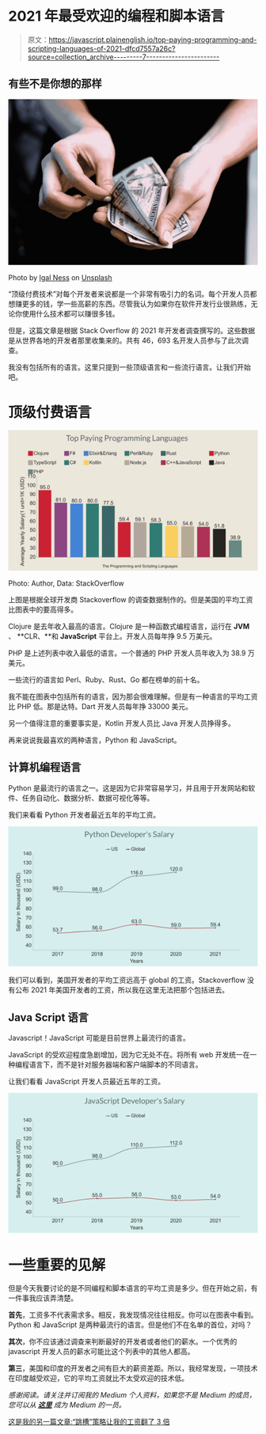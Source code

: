 # 2021 年最受欢迎的编程和脚本语言

> 原文：<https://javascript.plainenglish.io/top-paying-programming-and-scripting-languages-of-2021-dfcd7557a26c?source=collection_archive---------7----------------------->

## 有些不是你想的那样

![](img/943c36c39eda2ab39c5026ad6f93665e.png)

Photo by [Igal Ness](https://unsplash.com/@igalness?utm_source=medium&utm_medium=referral) on [Unsplash](https://unsplash.com?utm_source=medium&utm_medium=referral)

“顶级付费技术”对每个开发者来说都是一个非常有吸引力的名词。每个开发人员都想赚更多的钱，学一些高薪的东西。尽管我认为如果你在软件开发行业很熟练，无论你使用什么技术都可以赚很多钱。

但是，这篇文章是根据 Stack Overflow 的 2021 年开发者调查撰写的。这些数据是从世界各地的开发者那里收集来的。共有 46，693 名开发人员参与了此次调查。

我没有包括所有的语言。这里只提到一些顶级语言和一些流行语言。让我们开始吧。

# 顶级付费语言

![](img/7337704893b7c0bab2cae6ef2646d4a5.png)

Photo: Author, Data: StackOverflow

上图是根据全球开发商 Stackoverflow 的调查数据制作的。但是美国的平均工资比图表中的要高得多。

Clojure 是去年收入最高的语言。Clojure 是一种函数式编程语言，运行在 **JVM** 、 **CLR、**和 **JavaScript** 平台上。开发人员每年挣 9.5 万美元。

PHP 是上述列表中收入最低的语言。一个普通的 PHP 开发人员年收入为 38.9 万美元。

一些流行的语言如 Perl、Ruby、Rust、Go 都在榜单的前十名。

我不能在图表中包括所有的语言，因为那会很难理解。但是有一种语言的平均工资比 PHP 低。那是达特。Dart 开发人员每年挣 33000 美元。

另一个值得注意的重要事实是，Kotlin 开发人员比 Java 开发人员挣得多。

再来说说我最喜欢的两种语言，Python 和 JavaScript。

## 计算机编程语言

Python 是最流行的语言之一。这是因为它非常容易学习，并且用于开发网站和软件、任务自动化、数据分析、数据可视化等等。

我们来看看 Python 开发者最近五年的平均工资。

![](img/74b6f7af6b672d116128f448de492e0f.png)

我们可以看到，美国开发者的平均工资远高于 global 的工资。Stackoverflow 没有公布 2021 年美国开发者的工资，所以我在这里无法把那个包括进去。

## Java Script 语言

Javascript！JavaScript 可能是目前世界上最流行的语言。

JavaScript 的受欢迎程度急剧增加，因为它无处不在。将所有 web 开发统一在一种编程语言下，而不是针对服务器端和客户端脚本的不同语言。

让我们看看 JavaScript 开发人员最近五年的工资。

![](img/aa1354996996fbe4da9f9501ac78dcea.png)

# 一些重要的见解

但是今天我要讨论的是不同编程和脚本语言的平均工资是多少。但在开始之前，有一件事我应该弄清楚。

**首先**，工资多不代表需求多。相反，我发现情况往往相反。你可以在图表中看到。Python 和 JavaScript 是两种最流行的语言。但是他们不在名单的首位，对吗？

**其次**，你不应该通过调查来判断最好的开发者或者他们的薪水。一个优秀的 javascript 开发人员的薪水可能比这个列表中的其他人都高。

**第三**，美国和印度的开发者之间有巨大的薪资差距。所以，我经常发现，一项技术在印度越受欢迎，它的平均工资就比不太受欢迎的技术低。

*感谢阅读。请关注并订阅我的 Medium 个人资料，如果您不是 Medium 的成员，您可以从* [***这里***](https://thefemaleprogrammer.medium.com/membership) *成为 Medium 的一员。*

[这是我的另一篇文章:“跳槽”策略让我的工资翻了 3 倍](/changing-job-strategy-made-my-salary-3x-76ee44c53f50)